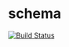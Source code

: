 schema
======
[![Build Status](https://travis-ci.org/huuzkee-go/schema/.png?branch=master)](https://travis-ci.org/huuzkee-go/schema/)


